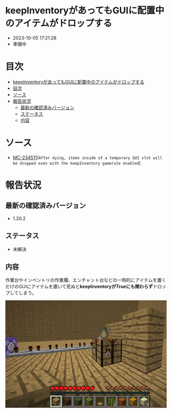# keepInventoryがあってもGUIに配置中のアイテムがドロップする
-   2023-10-05 17:21:28
-   準備中
# 目次
- [keepInventoryがあってもGUIに配置中のアイテムがドロップする](#keepinventoryがあってもguiに配置中のアイテムがドロップする)
- [目次](#目次)
- [ソース](#ソース)
- [報告状況](#報告状況)
    - [最新の確認済みバージョン](#最新の確認済みバージョン)
    - [ステータス](#ステータス)
    - [内容](#内容)

# ソース
-   [MC-234511](https://bugs.mojang.com/browse/MC-234511)(``After dying, items inside of a temporary GUI slot will be dropped even with the keepInventory gamerule enabled``)

# 報告状況
## 最新の確認済みバージョン
-   1.20.2

## ステータス
-   未解決

## 内容
作業台やインベントリの作業欄、エンチャント台などの一時的にアイテムを置くだけのGUIにアイテムを置いて死ぬと**keepInventoryがTrueにも関わらず**ドロップしてしまう。

![](2023-10-05-17-35-50.png)




